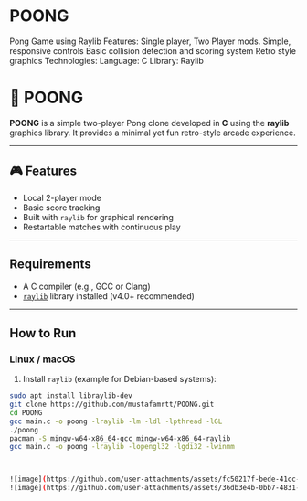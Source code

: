# POONG
Pong Game using Raylib
Features:
Single player, Two Player mods.
Simple, responsive controls
Basic collision detection and scoring system
Retro style graphics
Technologies:
Language: C
Library: Raylib

# 🏓 POONG

**POONG** is a simple two-player Pong clone developed in **C** using the **raylib** graphics library. It provides a minimal yet fun retro-style arcade experience.

---

## 🎮 Features

-  Local 2-player mode
- Basic score tracking
-  Built with `raylib` for graphical rendering
- Restartable matches with continuous play

---

##  Requirements

- A C compiler (e.g., GCC or Clang)
- [`raylib`](https://www.raylib.com/) library installed (v4.0+ recommended)

---

##  How to Run

###  Linux / macOS

1. Install `raylib` (example for Debian-based systems):

```bash
sudo apt install libraylib-dev
git clone https://github.com/mustafamrtt/POONG.git
cd POONG
gcc main.c -o poong -lraylib -lm -ldl -lpthread -lGL
./poong
pacman -S mingw-w64-x86_64-gcc mingw-w64-x86_64-raylib
gcc main.c -o poong -lraylib -lopengl32 -lgdi32 -lwinmm



![image](https://github.com/user-attachments/assets/fc50217f-bede-41cc-9dd9-d7b21de5831f)
![image](https://github.com/user-attachments/assets/36db3e4b-0bb7-4831-843b-346d994a9002)
